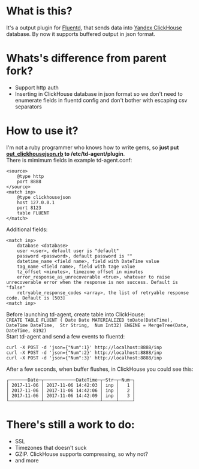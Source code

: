 # What is this?
It's a output plugin for [Fluentd](https://www.fluentd.org/), that sends data into [Yandex ClickHouse](https://clickhouse.yandex) database. By now it supports buffered output in json format.  

# Whats's difference from parent fork?
* Support http auth
* Inserting in ClickHouse database in json format so we don't need to enumerate fields in fluentd config and don't bother with escaping csv separators     

# How to use it?
I'm not a ruby programmer who knows how to write gems, so **just put [out_clickhousejson.rb](out_clickhousejson.rb) to /etc/td-agent/plugin**.  
There is mimimum fields in example td-agent.conf:
```
<source>
    @type http
    port 8888
</source>
<match inp>
    @type clickhousejson
    host 127.0.0.1
    port 8123
    table FLUENT
</match>
```

Additional fields:
```
<match inp>
    database <database>
    user <user>, default user is "default"
    password <password>, default password is ""
    datetime_name <field name>, field with DateTime value
    tag_name <field name>, field with tage value
    tz_offset <minutes>, timezone offset in minutes
    error_response_as_unrecoverable <true>, whatever to raise unrecoverable error when the response is non success. Default is "false"
    retryable_response_codes <array>, the list of retryable response code. Default is [503]
<match inp>
```

Before launching td-agent, create table into ClickHouse:  
`CREATE TABLE FLUENT ( Date Date MATERIALIZED toDate(DateTime),  DateTime DateTime,  Str String,  Num Int32) ENGINE = MergeTree(Date, DateTime, 8192)`  
Start td-agent and send a few events to fluentd:  
```
curl -X POST -d 'json={"Num":1}' http://localhost:8888/inp
curl -X POST -d 'json={"Num":2}' http://localhost:8888/inp
curl -X POST -d 'json={"Num":3}' http://localhost:8888/inp
```
After a few seconds, when buffer flushes, in ClickHouse you could see this:
```:) SELECT * FROM FLUENT ;  
┌───────Date─┬────────────DateTime─┬─Str─┬─Num─┐  
│ 2017-11-06 │ 2017-11-06 14:42:03 │ inp │   1 │  
│ 2017-11-06 │ 2017-11-06 14:42:06 │ inp │   2 │  
│ 2017-11-06 │ 2017-11-06 14:42:09 │ inp │   3 │  
└────────────┴─────────────────────┴─────┴─────┘  
```
# There's still a work to do:  
* SSL
* Timezones that doesn't suck
* GZIP. ClickHouse supports compressing, so why not?
* and more
